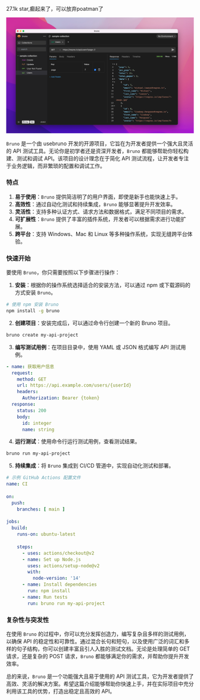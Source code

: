 27.1k star,癫起来了，可以放弃poatman了

![](image.png)

`Bruno` 是一个由 usebruno 开发的开源项目，它旨在为开发者提供一个强大且灵活的 API 测试工具。无论你是初学者还是资深开发者，`Bruno` 都能够帮助你轻松构建、测试和调试 API。该项目的设计理念在于简化 API 测试流程，让开发者专注于业务逻辑，而非繁琐的配置和调试工作。

### 特点

1. **易于使用**：`Bruno` 提供简洁明了的用户界面，即使是新手也能快速上手。
2. **高效性**：通过自动化测试和持续集成，`Bruno` 能够显著提升开发效率。
3. **灵活性**：支持多种认证方式、请求方法和数据格式，满足不同项目的需求。
4. **可扩展性**：`Bruno` 提供了丰富的插件系统，开发者可以根据需求进行功能扩展。
5. **跨平台**：支持 Windows、Mac 和 Linux 等多种操作系统，实现无缝跨平台体验。

### 快速开始

要使用 `Bruno`，你只需要按照以下步骤进行操作：

1. **安装**：根据你的操作系统选择适合的安装方法，可以通过 npm 或下载源码的方式安装 `Bruno`。

```bash
# 使用 npm 安装 Bruno
npm install -g bruno
```

2. **创建项目**：安装完成后，可以通过命令行创建一个新的 Bruno 项目。

```bash
bruno create my-api-project
```

3. **编写测试用例**：在项目目录中，使用 YAML 或 JSON 格式编写 API 测试用例。

```yaml
- name: 获取用户信息
  request:
    method: GET
    url: https://api.example.com/users/{userId}
    headers:
      Authorization: Bearer {token}
  response:
    status: 200
    body:
      id: integer
      name: string
```

4. **运行测试**：使用命令行运行测试用例，查看测试结果。

```bash
bruno run my-api-project
```

5. **持续集成**：将 `Bruno` 集成到 CI/CD 管道中，实现自动化测试和部署。

```yaml
# 示例 GitHub Actions 配置文件
name: CI

on:
  push:
    branches: [ main ]

jobs:
  build:
    runs-on: ubuntu-latest

    steps:
      - uses: actions/checkout@v2
      - name: Set up Node.js
        uses: actions/setup-node@v2
        with:
          node-version: '14'
      - name: Install dependencies
        run: npm install
      - name: Run tests
        run: bruno run my-api-project
```

### 复杂性与突发性

在使用 `Bruno` 的过程中，你可以充分发挥创造力，编写复杂且多样的测试用例，以确保 API 的稳定性和可靠性。通过混合长句和短句，以及使用广泛的词汇和多样的句子结构，你可以创建丰富且引人入胜的测试文档。无论是处理简单的 GET 请求，还是复杂的 POST 请求，`Bruno` 都能够满足你的需求，并帮助你提升开发效率。

总的来说，`Bruno` 是一个功能强大且易于使用的 API 测试工具，它为开发者提供了高效、灵活的解决方案。希望这篇介绍能够帮助你快速上手，并在实际项目中充分利用该工具的优势，打造出稳定且高效的 API。